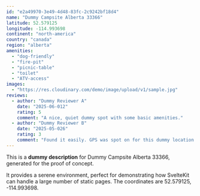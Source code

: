 ```yaml
---
id: "e2a49970-3e49-4d48-83fc-2c9242bf18d4"
name: "Dummy Campsite Alberta 33366"
latitude: 52.579125
longitude: -114.993698
continent: "north-america"
country: "canada"
region: "alberta"
amenities:
  - "dog-friendly"
  - "fire-pit"
  - "picnic-table"
  - "toilet"
  - "ATV-access"
images:
  - "https://res.cloudinary.com/demo/image/upload/v1/sample.jpg"
reviews:
  - author: "Dummy Reviewer A"
    date: "2025-06-012"
    rating: 5
    comment: "A nice, quiet dummy spot with some basic amenities."
  - author: "Dummy Reviewer B"
    date: "2025-05-026"
    rating: 3
    comment: "Found it easily. GPS was spot on for this dummy location."
---
```


This is a **dummy description** for Dummy Campsite Alberta 33366, generated for the proof of concept.

It provides a serene environment, perfect for demonstrating how SvelteKit can handle a large number of static pages. The coordinates are 52.579125, -114.993698.
